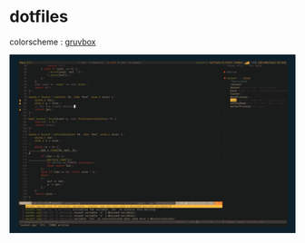 # dotfiles
colorscheme : [gruvbox](https://github.com/morhetz/gruvbox)

![screenshot](https://github.com/koka831/dot/blob/master/screenshot.png)
